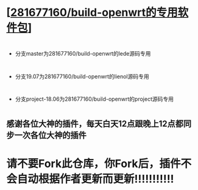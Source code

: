 # [[281677160/build-openwrt的专用软件包](https://github.com/281677160/build-openwrt.git)]

#
- 分支master为281677160/build-openwrt的lede源码专用

#
- 分支19.07为281677160/build-openwrt的lienol源码专用

#
- 分支project-18.06为281677160/build-openwrt的project源码专用

#
#
## 感谢各位大神的插件，每天白天12点跟晚上12点都同步一次各位大神的插件
#
# 请不要Fork此仓库，你Fork后，插件不会自动根据作者更新而更新!!!!!!!!!!!
